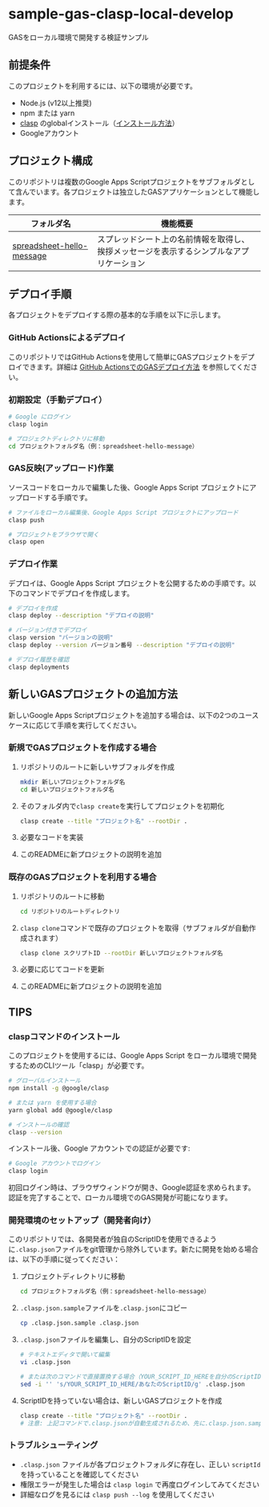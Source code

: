 # sample-gas-clasp-local-develop

GASをローカル環境で開発する検証サンプル

## 前提条件

このプロジェクトを利用するには、以下の環境が必要です。

- Node.js (v12以上推奨)
- npm または yarn
- [clasp](https://github.com/google/clasp) のglobalインストール（[インストール方法](#claspコマンドのインストール)）
- Googleアカウント

## プロジェクト構成

このリポジトリは複数のGoogle Apps Scriptプロジェクトをサブフォルダとして含んでいます。各プロジェクトは独立したGASアプリケーションとして機能します。

|                             フォルダ名                             |                                         機能概要                                         |
| ------------------------------------------------------------------ | ---------------------------------------------------------------------------------------- |
| [spreadsheet-hello-message](./spreadsheet-hello-message/README.md) | スプレッドシート上の名前情報を取得し、挨拶メッセージを表示するシンプルなアプリケーション |

## デプロイ手順

各プロジェクトをデプロイする際の基本的な手順を以下に示します。

### GitHub Actionsによるデプロイ

このリポジトリではGitHub Actionsを使用して簡単にGASプロジェクトをデプロイできます。詳細は [GitHub ActionsでのGASデプロイ方法](./docs/github-actions-deploy.md) を参照してください。

### 初期設定（手動デプロイ）

```bash
# Google にログイン
clasp login

# プロジェクトディレクトリに移動
cd プロジェクトフォルダ名（例：spreadsheet-hello-message）
```

### GAS反映(アップロード)作業

ソースコードをローカルで編集した後、Google Apps Script プロジェクトにアップロードする手順です。

```bash
# ファイルをローカル編集後、Google Apps Script プロジェクトにアップロード
clasp push

# プロジェクトをブラウザで開く
clasp open
```

### デプロイ作業

デプロイは、Google Apps Script プロジェクトを公開するための手順です。以下のコマンドでデプロイを作成します。

```bash
# デプロイを作成
clasp deploy --description "デプロイの説明"

# バージョン付きでデプロイ
clasp version "バージョンの説明"
clasp deploy --version バージョン番号 --description "デプロイの説明"

# デプロイ履歴を確認
clasp deployments
```

## 新しいGASプロジェクトの追加方法

新しいGoogle Apps Scriptプロジェクトを追加する場合は、以下の2つのユースケースに応じて手順を実行してください。

### 新規でGASプロジェクトを作成する場合

1. リポジトリのルートに新しいサブフォルダを作成
   ```bash
   mkdir 新しいプロジェクトフォルダ名
   cd 新しいプロジェクトフォルダ名
   ```

2. そのフォルダ内で`clasp create`を実行してプロジェクトを初期化
   ```bash
   clasp create --title "プロジェクト名" --rootDir .
   ```

3. 必要なコードを実装

4. このREADMEに新プロジェクトの説明を追加

### 既存のGASプロジェクトを利用する場合

1. リポジトリのルートに移動
   ```bash
   cd リポジトリのルートディレクトリ
   ```

2. `clasp clone`コマンドで既存のプロジェクトを取得（サブフォルダが自動作成されます）
   ```bash
   clasp clone スクリプトID --rootDir 新しいプロジェクトフォルダ名
   ```

3. 必要に応じてコードを更新

4. このREADMEに新プロジェクトの説明を追加

## TIPS

### claspコマンドのインストール

このプロジェクトを使用するには、Google Apps Script をローカル環境で開発するためのCLIツール「clasp」が必要です。

```bash
# グローバルインストール
npm install -g @google/clasp

# または yarn を使用する場合
yarn global add @google/clasp

# インストールの確認
clasp --version
```

インストール後、Google アカウントでの認証が必要です:

```bash
# Google アカウントでログイン
clasp login
```

初回ログイン時は、ブラウザウィンドウが開き、Google認証を求められます。認証を完了することで、ローカル環境でのGAS開発が可能になります。

### 開発環境のセットアップ（開発者向け）

このリポジトリでは、各開発者が独自のScriptIDを使用できるように`.clasp.json`ファイルをgit管理から除外しています。新たに開発を始める場合は、以下の手順に従ってください：

1. プロジェクトディレクトリに移動
   ```bash
   cd プロジェクトフォルダ名（例：spreadsheet-hello-message）
   ```

2. `.clasp.json.sample`ファイルを`.clasp.json`にコピー
   ```bash
   cp .clasp.json.sample .clasp.json
   ```

3. `.clasp.json`ファイルを編集し、自分のScriptIDを設定
   ```bash
   # テキストエディタで開いて編集
   vi .clasp.json
   
   # または次のコマンドで直接置換する場合（YOUR_SCRIPT_ID_HEREを自分のScriptIDに置き換え）
   sed -i '' 's/YOUR_SCRIPT_ID_HERE/あなたのScriptID/g' .clasp.json
   ```

4. ScriptIDを持っていない場合は、新しいGASプロジェクトを作成
   ```bash
   clasp create --title "プロジェクト名" --rootDir .
   # 注意: 上記コマンドで.clasp.jsonが自動生成されるため、先に.clasp.json.sampleをコピーする必要はありません
   ```

### トラブルシューティング

- `.clasp.json` ファイルが各プロジェクトフォルダに存在し、正しい `scriptId` を持っていることを確認してください
- 権限エラーが発生した場合は `clasp login` で再度ログインしてみてください
- 詳細なログを見るには `clasp push --log` を使用してください
